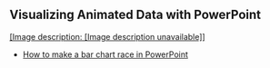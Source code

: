 ## Visualizing Animated Data with PowerPoint

[[Image description: [Image description unavailable]]](https://youtu.be/umHlPDFVWr0)

- [How to make a bar chart race in PowerPoint](https://blog.gramener.com/bar-chart-race-in-powerpoint/)
